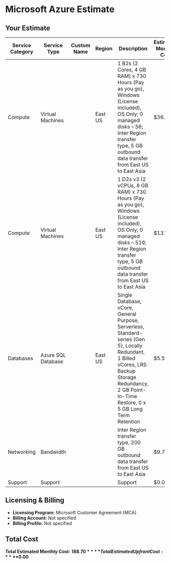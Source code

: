 # Microsoft Azure Estimate

## Your Estimate

| Service Category | Service Type          | Custom Name | Region  | Description | Estimated Monthly Cost | Estimated Upfront Cost |
|-----------------|----------------------|-------------|---------|-------------|------------------------|------------------------|
| Compute        | Virtual Machines      |             | East US | 1 B2s (2 Cores, 4 GB RAM) x 730 Hours (Pay as you go), Windows (License included), OS Only; 0 managed disks – S6; Inter Region transfer type, 5 GB outbound data transfer from East US to East Asia | $36.21 | $0.00 |
| Compute        | Virtual Machines      |             | East US | 1 D2s v3 (2 vCPUs, 8 GB RAM) x 730 Hours (Pay as you go), Windows (License included), OS Only; 0 managed disks – S10; Inter Region transfer type, 5 GB outbound data transfer from East US to East Asia | $137.24 | $0.00 |
| Databases      | Azure SQL Database    |             | East US | Single Database, vCore, General Purpose, Serverless, Standard-series (Gen 5), Locally Redundant, 1 Billed vCores, LRS Backup Storage Redundancy, 2 GB Point-In-Time Restore, 0 x 5 GB Long Term Retention | $5.51 | $0.00 |
| Networking     | Bandwidth             |             |         | Inter Region transfer type, 200 GB outbound data transfer from East US to East Asia | $9.75 | $0.00 |
| Support       | Support               |             |         | Support | $0.00 | $0.00 |

## Licensing & Billing

- **Licensing Program:** Microsoft Customer Agreement (MCA)
- **Billing Account:** Not specified
- **Billing Profile:** Not specified

## Total Cost

**Total Estimated Monthly Cost:** **$188.70**  
**Total Estimated Upfront Cost:** **$0.00**


